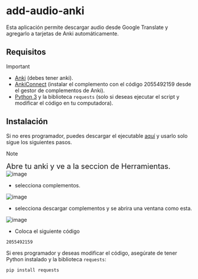 # add-audio-anki
Esta aplicación permite descargar audio desde Google Translate y agregarlo a tarjetas de Anki automáticamente.

## Requisitos
> [!IMPORTANT]
> - [Anki](https://apps.ankiweb.net/) (debes tener anki).
> - [AnkiConnect](https://github.com/FooSoft/anki-connect) (instalar el complemento con el código 2055492159 desde el gestor de complementos de Anki).
> - [Python 3](https://www.python.org/downloads/) y la biblioteca `requests` (solo si deseas ejecutar el script y modificar el código en tu computadora).

## Instalación

Si no eres programador, puedes descargar el ejecutable [aquí](https://github.com/omar49511/add-audio-anki/releases/download/v1.0-beta/DownloadFrasesEnglish.exe) y usarlo solo sigue los siguientes pasos.
>[!NOTE]
> <span style="font-size:20px;">Abre tu anki y ve a la seccion de Herramientas.</span>
> ![image](https://github.com/user-attachments/assets/2fd48752-348a-4fe8-81b1-0882154becf9)
> - selecciona complementos.
>   
>![image](https://github.com/user-attachments/assets/c88658ee-99ba-45bb-811f-4aec88f6b02b)
>
> - selecciona descargar complementos y se abrira una ventana como esta.
>   
>![image](https://github.com/user-attachments/assets/65ede6a7-107c-4a76-a403-751e9cacd5f7)
>
> - Coloca el siguiente código
> ```
> 2055492159
> ```




Si eres programador y deseas modificar el código, asegúrate de tener Python instalado y la biblioteca `requests`:

```bash
pip install requests
